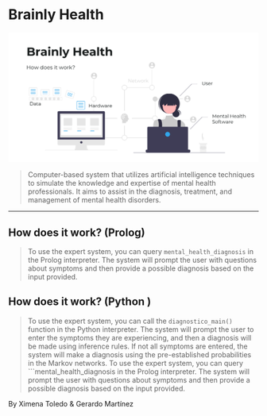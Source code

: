 # Brainly Health

![Brainly Health System](img/1.png)

>Computer-based system that utilizes artificial intelligence techniques to simulate the knowledge and expertise of mental health professionals. It aims to assist in the diagnosis, treatment, and management of mental health disorders.
---

## How does it work? (Prolog)
>To use the expert system, you can query ```mental_health_diagnosis``` in the Prolog interpreter. The system will prompt the user with questions about symptoms and then provide a possible diagnosis based on the input provided.

## How does it work? (Python )
>To use the expert system, you can call the ```diagnostico_main()``` function in the Python interpreter. The system will prompt the user to enter the symptoms they are experiencing, and then a diagnosis will be made using inference rules. If not all symptoms are entered, the system will make a diagnosis using the pre-established probabilities in the Markov networks.
>To use the expert system, you can query ```mental_health_diagnosis in the Prolog interpreter. The system will prompt the user with questions about symptoms and then provide a possible diagnosis based on the input provided.

By Ximena Toledo & Gerardo Martínez
